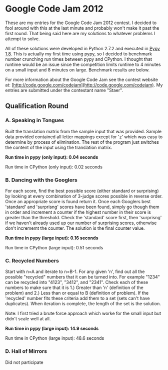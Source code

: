 Google Code Jam 2012
====================

These are my entries for the Google Code Jam 2012 contest. I decided to fool around with this at the last minute and probably won't make it past the first round. That being said here are my solutions to whatever problems I attempt to solve.

All of these solutions were developed in Python 2.7.2 and executed in [Pypy 1.8](http://pypy.org). This is actually my first time using pypy, so I decided to benchmark number crunching run times between pypy and CPython. I thought that runtime would be an issue since the competition limits runtime to 4 minutes on a small input and 8 minutes on large. Benchmark results are below.

For more information about the Google Code Jam see the contest website at: [http://code.google.com/codejam](http://code.google.com/codejam). My entries are submitted under the contestant name "Staer".


## Qualification Round ##

### A. Speaking in Tongues ###

Built the translation matrix from the sample input that was provided. Sample data provided contained all letter mappings except for 'z' which was easy to determine by process of elimination. The rest of the program just switches the content of the input using the translation matrix.

**Run time in pypy (only input): 0.04 seconds**

Run time in CPython (only input): 0.02 seconds 

### B. Dancing with the Googlers ###

For each score, find the best possible score (either standard or surprising) by looking at every combination of 3-judge scores possible in reverse order. Once an appropriate score is found return it. Once each Googlers best 'standard' and 'surprisng' scores have been found, simply go though them in order and increment a counter if the highest number in their score is greater than the threshold. Check the 'standard' score first, then 'surprisng' if we haven't already used up our number of surprising scores, otherwise don't incrememt the counter. The solution is the final counter value.

**Run time in pypy (large input): 0.16 seconds**

Run time in CPython (large input): 0.51 seconds

### C. Recycled Numbers ###

Start with n=A and iterate to n=B-1. For any given 'n', find out all the possible "recycled" numbers that it can be turned into. For example "1234" can be recycled into "4123", "3412", and "2341". Check each of these numbers to make sure that it is 1.) Greater than 'n' (definition of the problem) and 2.) Less than or equal to B (definition of problem). If the 'recycled' number fits these criteria add them to a set (sets can't have duplicates). When iteration is complete, the length of the set is the solution.

Note: I first tried a brute force approach which worke for the small input but didn't scale well at all.

**Run time in pypy (large input): 14.9 seconds**

Run time in CPython (large input): 48.6 seconds

### D. Hall of Mirrors ###

Did not participate


